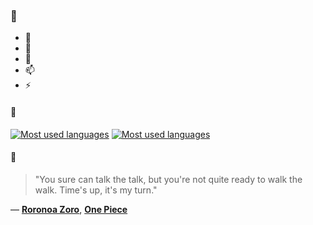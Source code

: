 ### 👋

- 🔭
- 🌱
- 💬
- 📫
- ⚡

#### 🧏

[![Most used languages](https://github-readme-stats-aynah.vercel.app/api/top-langs/?username=aynh&theme=solarized-dark&langs_count=6&layout=compact&hide_title=true)](https://github.com/anuraghazra/github-readme-stats#gh-dark-mode-only)
[![Most used languages](https://github-readme-stats-aynah.vercel.app/api/top-langs/?username=aynh&theme=solarized-light&langs_count=6&layout=compact&hide_title=true)](https://github.com/anuraghazra/github-readme-stats#gh-light-mode-only)

#### 💬

> "You sure can talk the talk, but you're not quite ready to walk the walk. Time's up, it's my turn."

&mdash; [**Roronoa Zoro**](https://myanimelist.net/character.php?q=Roronoa%20Zoro&cat=character), [**One Piece**](https://myanimelist.net/search/all?q=One%20Piece&cat=all)

